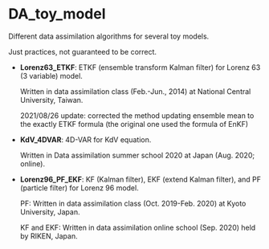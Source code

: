 # DA_toy_model
Different data assimilation algorithms for several toy models.

Just practices, not guaranteed to be correct.

- **Lorenz63_ETKF**: ETKF (ensemble transform Kalman filter) for Lorenz 63 (3 variable) model.

   Written in data assimilation class (Feb.-Jun., 2014) at National Central University, Taiwan.
   
   2021/08/26 update: corrected the method updating ensemble mean to the exactly ETKF formula (the original one used the formula of EnKF)

- **KdV_4DVAR**: 4D-VAR for KdV equation.

   Written in Data assimilation summer school 2020 at Japan (Aug. 2020; online).

- **Lorenz96_PF_EKF**: KF (Kalman filter), EKF (extend Kalman filter), and PF (particle filter) for Lorenz 96 model.

   PF: Written in data assimilation class (Oct. 2019-Feb. 2020) at Kyoto University, Japan.

   KF and EKF: Written in data assimilation online school (Sep. 2020) held by RIKEN, Japan.
